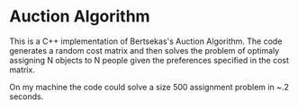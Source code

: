 # Auction Algorithm

This is a C++ implementation of Bertsekas's Auction Algorithm. The code generates a random cost matrix and then solves the problem of optimaly assigning N objects to N people given the preferences specified in the cost matrix.

 On my machine the code could solve a size 500 assignment problem in ~.2 seconds.
